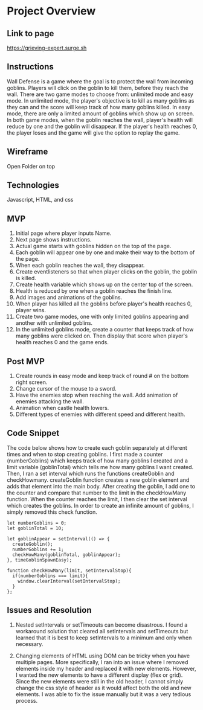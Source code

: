 # Project Overview

## Link to page
https://grieving-expert.surge.sh

## Instructions
Wall Defense is a game where the goal is to protect the wall from incoming goblins. Players will click on the goblin to kill them, before they reach the wall. There are two game modes to choose from: unlimited mode and easy mode. In unlimited mode, the player's objective is to kill as many goblins as they can and the score will keep track of how many goblins killed. In easy mode, there are only a limited amount of goblins which show up on screen. In both game modes, when the goblin reaches the wall, player's health will reduce by one and the goblin will disappear. If the player's health reaches 0, the player loses and the game will give the option to replay the game.

## Wireframe
Open Folder on top

## Technologies
Javascript, HTML, and css

## MVP
1. Initial page where player inputs Name.
2. Next page shows instructions.
3. Actual game starts with goblins hidden on the top of the page.
4. Each goblin will appear one by one and make their way to the bottom of the page.
5. When each goblin reaches the wall, they disappear.
6. Create eventlisteners so that when player clicks on the goblin, the goblin is killed.
7. Create health variable which shows up on the center top of the screen.
8. Health is reduced by one when a goblin reaches the finish line.
9. Add images and animations of the goblins.
10. When player has killed all the goblins before player's health reaches 0, player wins.
11. Create two game modes, one with only limited goblins appearing and another with unlimited goblins.
12. In the unlimited goblins mode, create a counter that keeps track of how many goblins were clicked on. Then display that score when player's health reaches 0 and the game ends.

## Post MVP
1. Create rounds in easy mode and keep track of round # on the bottom right screen.
2. Change cursor of the mouse to a sword.  
3. Have the enemies stop when reaching the wall. Add animation of enemies attacking the wall.
4. Animation when castle health lowers.
5. Different types of enemies with different speed and different health.

## Code Snippet
The code below shows how to create each goblin separately at different times and when to stop creating goblins. I first made a counter (numberGoblins) which keeps track of how many goblins I created and a limit variable (goblinTotal) which tells me how many goblins I want created. Then, I ran a set interval which runs the functions createGoblin and checkHowmany. createGoblin function creates a new goblin element and adds that element into the main body. After creating the goblin, I add one to the counter and compare that number to the limit in the checkHowMany function. When the counter reaches the limit, I then clear the set interval which creates the goblins. In order to create an infinite amount of goblins, I simply removed this check function.

```
let numberGoblins = 0;
let goblinTotal = 10;

let goblinAppear = setInterval(() => {
  createGoblin();
  numberGoblins += 1;
  checkHowMany(goblinTotal, goblinAppear);
}, timeGoblinSpawnEasy);

function checkHowMany(limit, setIntervalStop){
  if(numberGoblins === limit){
    window.clearInterval(setIntervalStop);
  }
};
```

## Issues and Resolution
1. Nested setIntervals or setTimeouts can become disastrous. I found a workaround solution that cleared all setIntervals and setTimeouts but learned that it is best to keep setIntervals to a minimum and only when necessary.

2. Changing elements of HTML using DOM can be tricky when you have multiple pages. More specifically, I ran into an issue where I removed elements inside my header and replaced it with new elements. However, I wanted the new elements to have a different display (flex or grid). Since the new elements were still in the old header, I cannot simply change the css style of header as it would affect both the old and new elements. I was able to fix the issue manually but it was a very tedious process. 
